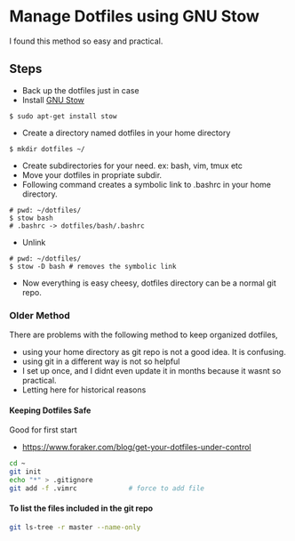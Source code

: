 # Manage Dotfiles using GNU Stow
I found this method so easy and practical. 

## Steps

* Back up the dotfiles just in case
* Install [GNU Stow](https://www.gnu.org/software/stow/)
```shell
$ sudo apt-get install stow
```

* Create a directory named dotfiles in your home directory
```shell
$ mkdir dotfiles ~/
```

* Create subdirectories for your need. ex: bash, vim, tmux etc
* Move your dotfiles in propriate subdir.
* Following command creates a symbolic link to .bashrc in your home directory.

```shell
# pwd: ~/dotfiles/
$ stow bash
# .bashrc -> dotfiles/bash/.bashrc
```

* Unlink 
```shell
# pwd: ~/dotfiles/
$ stow -D bash # removes the symbolic link
```

* Now everything is easy cheesy, dotfiles directory can be a normal git repo.

### Older Method
There are problems with the following method to keep organized dotfiles, 

* using your home directory as git repo is not a good idea. It is confusing.
* using git in a different way is not so helpful
* I set up once, and I didnt even update it in months because it wasnt so
  practical.
* Letting here for historical reasons

#### Keeping Dotfiles Safe

Good for first start
- https://www.foraker.com/blog/get-your-dotfiles-under-control

```bash
cd ~
git init
echo "*" > .gitignore
git add -f .vimrc             # force to add file
```

#### To list the files included in the git repo
```bash
git ls-tree -r master --name-only 
```

